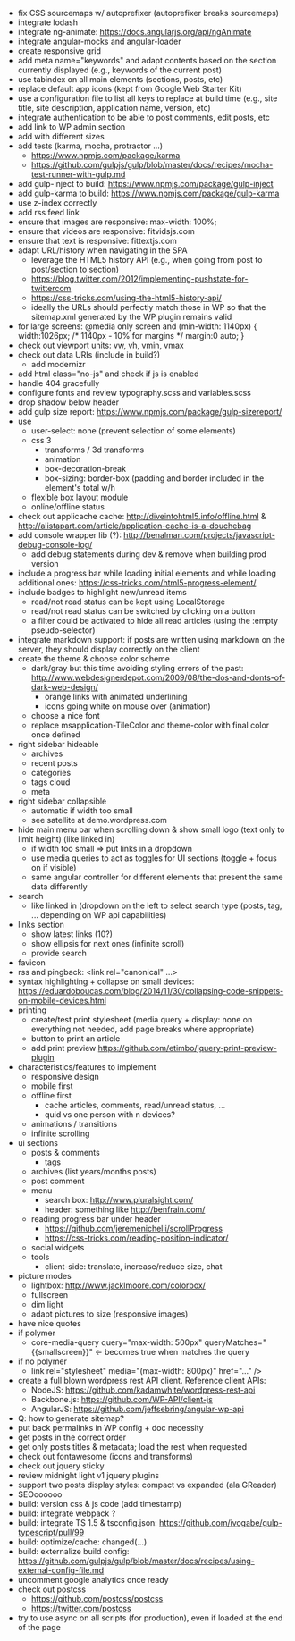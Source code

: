 * fix CSS sourcemaps w/ autoprefixer (autoprefixer breaks sourcemaps)
* integrate lodash
* integrate ng-animate: https://docs.angularjs.org/api/ngAnimate
* integrate angular-mocks and angular-loader
* create responsive grid
* add meta name="keywords" and adapt contents based on the section currently displayed (e.g., keywords of the current post)
* use tabindex on all main elements (sections, posts, etc)
* replace default app icons (kept from Google Web Starter Kit)
* use a configuration file to list all keys to replace at build time (e.g., site title, site description, application name, version, etc)
* integrate authentication to be able to post comments, edit posts, etc
* add link to WP admin section
* add <link rel="apple-touch-icon" sizes="57x57" href="/apple-touch-icon-57x57.png"> with different sizes
* add tests (karma, mocha, protractor ...)
  * https://www.npmjs.com/package/karma
  * https://github.com/gulpjs/gulp/blob/master/docs/recipes/mocha-test-runner-with-gulp.md
* add gulp-inject to build: https://www.npmjs.com/package/gulp-inject
* add gulp-karma to build: https://www.npmjs.com/package/gulp-karma
* use z-index correctly
* add rss feed link <link rel="alternate" type="application/rss+xml" title="..." href="...">
* ensure that images are responsive: max-width: 100%;
* ensure that videos are responsive: fitvidsjs.com
* ensure that text is responsive: fittextjs.com
* adapt URL/history when navigating in the SPA
  * leverage the HTML5 history API (e.g., when going from post to post/section to section)
  * https://blog.twitter.com/2012/implementing-pushstate-for-twittercom
  * https://css-tricks.com/using-the-html5-history-api/
  * ideally the URLs should perfectly match those in WP so that the sitemap.xml generated by the WP plugin remains valid
* for large screens: @media only screen and (min-width: 1140px) {
	width:1026px; /* 1140px - 10% for margins */
    margin:0 auto;
  }
* check out viewport units: vw, vh, vmin, vmax
* check out data URIs (include in build?)
  * add modernizr
* add html class="no-js" and check if js is enabled
* handle 404 gracefully
* configure fonts and review typography.scss and variables.scss
* drop shadow below header
* add gulp size report: https://www.npmjs.com/package/gulp-sizereport/
* use
  * user-select: none (prevent selection of some elements)
  * css 3
    * transforms / 3d transforms
    * animation
    * box-decoration-break
	* box-sizing: border-box (padding and border included in the element's total w/h
  * flexible box layout module
  * online/offline status
* check out applicache cache: http://diveintohtml5.info/offline.html & http://alistapart.com/article/application-cache-is-a-douchebag
* add console wrapper lib (?): http://benalman.com/projects/javascript-debug-console-log/
  * add debug statements during dev & remove when building prod version
* include a progress bar while loading initial elements and while loading additional ones: https://css-tricks.com/html5-progress-element/
* include badges to highlight new/unread items
  * read/not read status can be kept using LocalStorage
  * read/not read status can be switched by clicking on a button
  * a filter could be activated to hide all read articles (using the :empty pseudo-selector)
* integrate markdown support: if posts are written using markdown on the server, they should display correctly on the client
* create the theme & choose color scheme
  * dark/gray but this time avoiding styling errors of the past: http://www.webdesignerdepot.com/2009/08/the-dos-and-donts-of-dark-web-design/
    * orange links with animated underlining
	* icons going white on mouse over (animation)
  * choose a nice font
  * replace msapplication-TileColor and theme-color with final color once defined
* right sidebar hideable
  * archives
  * recent posts
  * categories
  * tags cloud
  * meta
* right sidebar collapsible
  * automatic if width too small
  * see satellite at demo.wordpress.com
* hide main menu bar when scrolling down & show small logo (text only to limit height) (like linked in)
  * if width too small => put links in a dropdown
  * use media queries to act as toggles for UI sections (toggle + focus on if visible)
  * same angular controller for different elements that present the same data differently
* search
  * like linked in (dropdown on the left to select search type (posts, tag, ... depending on WP api capabilities)
* links section
  * show latest links (10?)
  * show ellipsis for next ones (infinite scroll)
  * provide search
* favicon
* rss and pingback: <link rel="canonical" ...>
* syntax highlighting + collapse on small devices: https://eduardoboucas.com/blog/2014/11/30/collapsing-code-snippets-on-mobile-devices.html
* printing
  * create/test print stylesheet (media query + display: none on everything not needed, add page breaks where appropriate)
  * button to print an article
  * add print preview https://github.com/etimbo/jquery-print-preview-plugin
* characteristics/features to implement
  * responsive design
  * mobile first
  * offline first
    * cache articles, comments, read/unread status, ...
	* quid vs one person with n devices?
  * animations / transitions
  * infinite scrolling
* ui sections
  * posts & comments
    * tags
  * archives (list years/months posts)
  * post comment
  * menu
    * search box: http://www.pluralsight.com/
	* header: something like http://benfrain.com/
  * reading progress bar under header
	* https://github.com/jeremenichelli/scrollProgress
	* https://css-tricks.com/reading-position-indicator/
  * social widgets
  * tools
    * client-side: translate, increase/reduce size, chat
* picture modes
  * lightbox: http://www.jacklmoore.com/colorbox/
  * fullscreen
  * dim light
  * adapt pictures to size (responsive images)
* have nice quotes
* if polymer
  * core-media-query query="max-width: 500px" queryMatches="{{smallscreen}}" <- becomes true when matches the query
* if no polymer
  * link rel="stylesheet" media="(max-width: 800px)" href="..." />
* create a full blown wordpress rest API client. Reference client APIs:
  * NodeJS: https://github.com/kadamwhite/wordpress-rest-api
  * Backbone.js: https://github.com/WP-API/client-js
  * AngularJS: https://github.com/jeffsebring/angular-wp-api
* Q: how to generate sitemap?
* put back permalinks in WP config + doc necessity
* get posts in the correct order
* get only posts titles & metadata; load the rest when requested
* check out fontawesome (icons and transforms)
* check out jquery sticky
* review midnight light v1 jquery plugins
* support two posts display styles: compact vs expanded (ala GReader)
* SEOoooooo
* build: version css & js code (add timestamp)
* build: integrate webpack ?
* build: integrate TS 1.5 & tsconfig.json: https://github.com/ivogabe/gulp-typescript/pull/99
* build: optimize/cache: changed(...)
* build: externalize build config: https://github.com/gulpjs/gulp/blob/master/docs/recipes/using-external-config-file.md
* uncomment google analytics once ready
* check out postcss
  * https://github.com/postcss/postcss
  * https://twitter.com/postcss
* try to use async on all scripts (for production), even if loaded at the end of the page